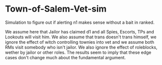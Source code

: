 # Town-of-Salem-Vet-sim
Simulation to figure out if alerting n1 makes sense without a bait in ranked.

We assume here that Jailor has claimed d1 and all Spies, Escorts, TPs and Lookouts will visit him. 
We also assume that trans doesn't trans himself, we ignore the effect of witch controlling townies into vet and we assume both RMs visit somebody who isn't jailor.
We also ignore the effect of roleblocks, wether by jailor or other roles. The results seem to imply that these edge cases don't change much about the fundamental argument.
